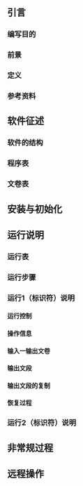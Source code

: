 <!-- 操作手册（GB8567——88） -->

## 引言

### 编写目的

<!-- 说明编写这份操作手册的目的，指出预期的读者。 -->

### 前景

<!--
说明：
1. 这份操作手册所描述的软件系统的名称；
1. 该软件项目的任务提出者、开发者、用户（或首批用户）及安装该软件的计算中心。
-->

### 定义

<!-- 列出本文件中用到的专门术语的定义和外文首字母组词的原词组。 -->

### 参考资料

<!--
列出有用的参考资料，如：

1. 本项目的经核准的计划任务书或合同、上级机关的批文；
1. 属于本项目的其他已发表的文件；
1. 本文件中各处引用的文件、资料，包括所列出的这些文件资料的标题、文件编号、发表日期和出版单位，说明能够得到这些文件资料的来源。
-->

## 软件征述

### 软件的结构

<!-- 结合软件系统所具有的功能包括输入、处理和输出提供该软件的总体结构图表。 -->

### 程序表

<!-- 列出本系统内每个程序的标识符、编号和助记名。 -->

### 文卷表

<!-- 列出将由本系统引用、建立或更新的每个永久性文卷，说明它们各自的标识符、编号、助记名、存储媒体和存储要求。 -->

## 安装与初始化

<!-- 一步一步地说明为使用本软件而需要进行的安装与初始化过程，包括程序的存载形式，安装与初始化过程中的全部操作命令，系统对这些命令的反应与答复，表征安装工作完成的测试实例等。如果有的话，还应说明安装过程中所需用到的专用软件。 -->

## 运行说明

<!-- 所谓一个运行是指提供一个启动控制信息后，直到计算机系统等待另一个启动控制信息时为止的计算机系统执行的全部过程。 -->

### 运行表

<!-- 列出每种可能的运行，摘要说明每个运行的目的，指出每个运行各自所执行的程序。 -->

### 运行步骤

<!-- 说明从一个运行转向另一个运行以完成整个系统运行的步骤。 -->

### 运行1（标识符）说明

<!-- 把运行1的有关信息，以对操作人员为最方便最有用的形式加以说明。 -->

#### 运行控制

<!-- 列出为本运行所需要”的运行流向控制的说明。 -->

#### 操作信息

<!--
给出为操作中心的操作人员和管理人员所需要的信息，如：
1. 运行目的；
1. 操作要求；
1. 启动方法 如应请启动（由所遇到的请求信息启动）、预定时间启动、…，··等；
1. 预计的运行时间和解题时间；
1. 操作命令；
1. 与运行有联系的其他事项。
-->

#### 输入一输出文卷

<!--
提供被本运行建立、更新或访问的数据文卷的有关信息，如：
1. 文卷的标识符或标号；
1. 记录媒体；
1. 存留的目录表；
1. 文卷的支配如确定保留或废弃的准则、是否要分配给其他接受者、占用硬设备的优先级以及保密控制等有关规定。
-->

#### 输出文段

<!--
提供本软件输出的每一一个用于提示、说明、或应答的文段（包括“菜单”）的有关信息，如：
1. 文段的标识符；
1. 输出媒体（屏幕显示、打印、……）；
1. 文字容量；
1. 分发对象；
1. 保密要求。
-->

#### 输出文段的复制

<!--
对由计算机产生，而后需用其他方法复制的那些文段提供有关信息，如：
1. 文段的标识符；
1. 复制的技术手段；
1. 纸张或其他媒体的规格；
1. 装订要求；
1. 分发对象；
1. 复制份数。
-->

#### 恢复过程

<!-- 说明本运行故障后的恢复过程。 -->

### 运行2（标识符）说明

<!-- 用与本手册4.3条相类似的方式介绍另一个运行的有关信息。 -->

## 非常规过程

<!-- 提供有关应急操作或非常规操作的必要信息，如出错处理操作、向后备系统的切换操作以及其他必须向程序维护人员交待的事项和步骤。 -->

## 远程操作

<!-- 如果本软件能够通过远程终端控制运行，则在本章说明通过远程终端运行本软件的操作过程。 -->